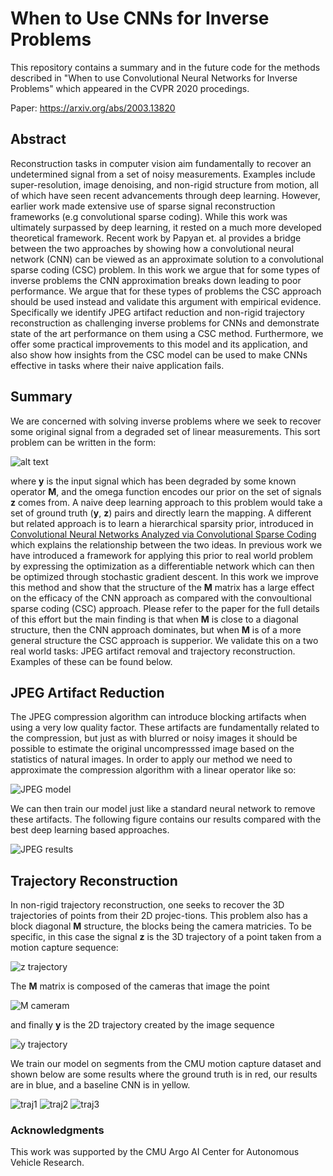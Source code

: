 # When to Use CNNs for Inverse Problems
This repository contains a summary and in the future code for the methods described in "When to use Convolutional Neural Networks for Inverse Problems" which appeared in the CVPR 2020 procedings.

Paper: https://arxiv.org/abs/2003.13820


## Abstract
Reconstruction tasks in computer vision aim fundamentally to recover an undetermined signal from a set of noisy measurements. Examples include super-resolution, image denoising, and non-rigid structure from motion, all of which have seen recent advancements through deep learning. However, earlier work made extensive use of sparse signal reconstruction frameworks (e.g convolutional sparse coding). While this work was ultimately surpassed by deep learning, it rested on a much more developed theoretical framework. Recent work by Papyan et. al provides a bridge between the two approaches by showing how a convolutional neural network (CNN) can be viewed as an approximate solution to a convolutional sparse coding (CSC) problem. In this work we argue that for some types of inverse problems the CNN approximation breaks down leading to poor performance. We argue that for these types of problems the CSC approach should be used instead and validate this argument with empirical evidence. Specifically we identify JPEG artifact reduction and non-rigid trajectory reconstruction as challenging inverse problems for CNNs and demonstrate state of the art performance on them using a CSC method. Furthermore, we offer some practical improvements to this model and its application, and also show how insights from the CSC model can be used to make CNNs effective in tasks where their naive application fails.

## Summary

We are concerned with solving inverse problems where we seek to recover some original signal from a degraded set of linear measurements. This sort problem can be written in the form:

![alt text](figs/inv-opt.png)

where **y** is the input signal which has been degraded by some known operator **M**, and the omega function encodes our prior on the set of signals **z** comes from. A naive deep learning approach to this problem would take a set of ground truth (**y**, **z**) pairs and directly learn the mapping. A different but related approach is to learn a hierarchical sparsity prior, introduced in [Convolutional Neural Networks Analyzed via Convolutional Sparse Coding](https://arxiv.org/abs/1607.08194) which explains the relationship between the two ideas. In previous work we have introduced a framework for applying this prior to real world problem by expressing the optimization as a differentiable network which can then be optimized through stochastic gradient descent. In this work we improve this method and show that the structure of the **M** matrix has a large effect on the efficacy of the CNN approach as compared with the convoultional sparse coding (CSC) approach. Please refer to the paper for the full details of this effort but the main finding is that when **M** is close to a diagonal structure, then the CNN approach dominates, but when **M** is of a more general structure the CSC approach is supperior. We validate this on a two real world tasks: JPEG artifact removal and trajectory reconstruction. Examples of these can be found below.

## JPEG Artifact Reduction

The JPEG compression algorithm can introduce blocking artifacts when using a very low quality factor. These artifacts are fundamentally related to the compression, but just as with blurred or noisy images it should be possible to estimate the original uncompresssed image based on the statistics of natural images. In order to apply our method we need to approximate the compression algorithm with a linear operator like so:

![JPEG model](figs/jpeg-approx.png)

We can then train our model just like a standard neural network to remove these artifacts. The following figure contains our results compared with the best deep learning based approaches.

![JPEG results](figs/jpeg-res.png)

## Trajectory Reconstruction

In  non-rigid  trajectory  reconstruction,  one  seeks  to  recover  the  3D  trajectories  of  points  from  their  2D  projec-tions. This problem also has a block diagonal **M** structure, the blocks being the camera matricies. To be specific, in this case the signal **z** is the 3D trajectory of a point taken from a motion capture sequence:

![z trajectory](figs/human-ani-traj.gif)

The **M** matrix is composed of the cameras that image the point

![M cameram](figs/Mcamera.png)

and finally **y** is the 2D trajectory created by the image sequence

![y trajectory](figs/human-2d-traj.gif)

We train our model on segments from the CMU motion capture dataset and shown below are some results where the ground truth is in red, our results are in blue, and a baseline CNN is in yellow.

![traj1](figs/traj-01.gif) ![traj2](figs/traj-02.gif) ![traj3](figs/traj-03.gif)

### Acknowledgments

This work was supported by the CMU Argo AI Center for Autonomous Vehicle Research.